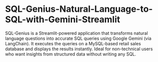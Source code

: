 # SQL-Genius-Natural-Language-to-SQL-with-Gemini-Streamlit
SQL-Genius is a Streamlit-powered application that transforms natural language questions into accurate SQL queries using Google Gemini (via LangChain). It executes the queries on a MySQL-based retail sales database and displays the results instantly. Ideal for non-technical users who want insights from structured data without writing any SQL.
